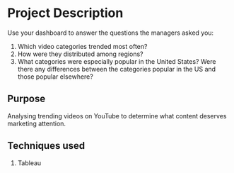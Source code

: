 # Project Description
Use your dashboard to answer the questions the managers asked you:
1. Which video categories trended most often?
2. How were they distributed among regions?
3. What categories were especially popular in the United States? Were there any differences between the categories popular in the US and those popular elsewhere?

## Purpose
Analysing trending videos on YouTube to determine what content deserves marketing attention.

## Techniques used
1. Tableau
